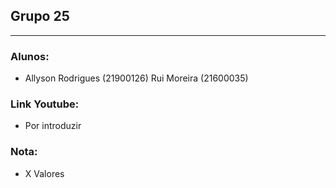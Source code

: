 ## Grupo 25
----------------
### Alunos:
* Allyson Rodrigues (21900126) Rui Moreira (21600035)
### Link Youtube:
* Por introduzir
### Nota:
* X Valores
